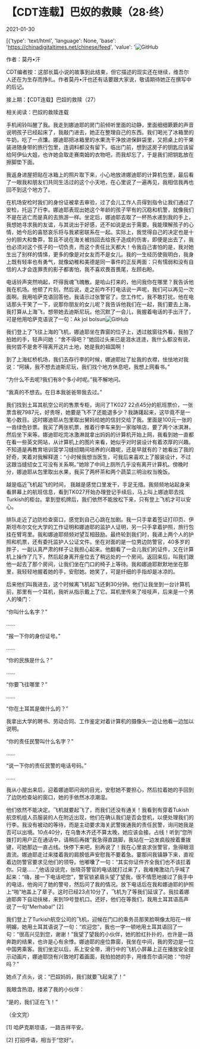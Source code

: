 # 【CDT连载】巴奴的救赎（28·终）

2021-01-30

[{'type': 'text/html', 'language': None, 'base': 'https://chinadigitaltimes.net/chinese/feed', 'value': '![GitHub](https://chinadigitaltimes.net/chinese/files/2020/11/%E5%B7%B4%E5%A5%B4%E7%9A%84%E6%95%91%E8%B5%8E-724x1024.jpg)

作者：莫丹•汗

CDT编者按：这部长篇小说的故事到此结束，但它描述的现实还在继续，维吾尔人还在为生存而挣扎。作者莫丹•汗也还有话要跟大家说，敬请期待她正在撰写中的后记。

接上期：【CDT连载】巴奴的救赎（27）



相关阅读：巴奴的救赎连载



手机闹铃叫醒了我。我走到娜迪耶的房门前倾听里面的动静，里面细细簌簌的声音说明孩子已经起床了，我敲门进去，她正在整理自己的东西。我们喝光了冰箱里的牛奶，吃了一点馕。娜迪耶把冰箱里的水果洗干净放进保鲜袋里，又把桌上的干果装进随身带的旅行包里，连调料都没有留下。临出门前，想到这房子的钥匙应该留给阿伊仙大姐，也许她会取走赛南姆的衣物吧，而我却忘了，于是我们把钥匙放在擦脚垫下面。

我返身进屋把贴在冰箱上的照片取下来，小心地放进娜迪耶的计算机包里，最后看了一眼我和朋友们共同生活过的这个小天地，在心里说了一遍再见，我相信我再也回不到这个地方了。

在机场安检时我们的身份证被拿去审验，过了会儿工作人员得到指令让我们通过了安检，托运了行李。娜迪耶表现出她这个年龄的孩子罕有的沉稳和机警，就像我们不是在逃亡而是真的去旅游一样。坐定后，娜迪耶去取了一杯热水递到我的手上，我想她寻求我的友谊，与其说出于好感，还不如说是出于需要。我能理解孩子的心情，她今后的喜怒哀乐将与我紧密联系在一起。实际上，我觉得自己的决定也是十分的胆大和鲁莽，暂且不说在海关被挡回去给孩子造成的伤害，即便是出去了，我也必须对这个孩子的一切负责，而这个责任比天都大！令我自己害怕的是，我对她生出了别样的情愫，更多的像是对女友而不是女儿。我的一生经历使我明白，我身上既有轻率也有勇气，就像幼稚和美德是同一事件的正反两面：只有懦弱和没有自信的人才会连罪责的影子都害怕，我不喜欢畏首畏尾，左顾右盼。

电话铃声突然响起，吓得我魂飞魄散。是哈山打来的，他问我你在哪里？我告诉他我在机场。他顿了片刻，然后说，走之前咋不打电话说一声呢，我们可以再见一次面啊。我用哈萨克语回答他，我请示过张警官了。您工作忙，我不敢打扰。他在电话那头干笑了一下，说那你朋友的女儿呢？我告诉他我们在一起，我们要去上海，我打算从上海飞，想带她去迪斯尼玩。他沉默了一会儿，我握着电话的手出汗了，可是他用哈萨克语说了一句：Ak jol bolsun![GitHub](https://chinadigitaltimes.net/chinese/feed#_ftn1)

我们登上了飞往上海的飞机，娜迪耶坐在靠窗的位子上，透过舷窗往外看，我拍了拍她的手，轻声问她：“舍不得吧？”她回过头来已是泪水涟涟，我什么都没有说，我何尝不是舍不得离开这片土地，她是我的祖国啊！

到了上海虹桥机场，我们去存行李的时候，娜迪耶扯了扯我的衣襟，怯怯地对我说：“阿姨，我不想去迪斯尼玩，我们找个地方休息吧，我想上网看书。”

“为什么不去呢?我们有8个多小时呢。”我不解地问。

“我真的不想去。在日本我爸爸带我去过。”

我们找到土耳其航空公司的售票专柜，询问了TK027 22点45分的航班票价，一张票含税7987元，好贵呀，她要是飞不了还能退多少？我踌躇起来，这毕竟不是一笔小数目。这时娜迪耶从包里取出舅妈给她的信封交给了我。里面是100元一张的一沓绿色钞票。我买了两张机票，推着行李车来到一家咖啡店，要了两个冰淇淋，然后坐下来等。娜迪耶吃完冰激淋就拿出妈妈的计算机开始上网，我看到她一直都在看一些英文网站，从计算机上的图片来看，她似乎对时装设计有着浓厚的兴趣。不知道是再教育培训营学习缝纫期间培养的兴趣呢，还是早就有的？她看出了我的好奇，笑着对我解释道：“小时候我想当医生，可我后来喜欢上了服装设计，不过这跟当缝纫女工可没有关系啊。”她除了中间上厕所几乎没有离开计算机。傍晚时分，娜迪耶从包里取出水果，我买了两杯茶和两个蔬菜三明治权当晚饭。

越是临近飞机起飞的时间， 我越是感觉口里发干，手足无措。我频频地站起身来看屏幕上的航班信息，看到TK027开始办理登记手续后，马上叫上娜迪耶去找Turkish的柜台。拿到登机牌后，我们依然不能放松下来，只有登上飞机才可以安心。

排队走近了边防检查窗口，感觉到自己心跳在加剧。我一只手拿着签证打印页、伊斯坦布尔文化大学的工作证明和娜迪耶的监护人证明，另一只手拿着护照，旅行包挂在臂弯里。我和娜迪耶频频对望互相鼓励。最终轮到我们时，我递上两个人的护照和机票，还有委托监护人公证文件。坐在对面的是一位男边防警官，40多岁的胖子，一副认真严肃的样子让我担心起来。他翻看了一会儿我们的证件，又在计算机上操作了几下，然后起身离开座位去了稍远处的一个房间。返回来后，叫我们跟他一起去了那个房间，让我们坐在门口的椅子上等待。我和娜迪耶默默地坐在那里，我轻轻地握着她的手，安慰她。她笑了，可是纤细的手指却是冰凉的。

后来他们叫我进去，这个时候离飞机起飞还剩30分钟。他们让我坐到一台计算机前，那里有一个耳机，我听从指示戴上了它。耳机里传来了吱吱声，后来是一个男人的嗓门：

“你叫什么名字？”

……

“报一下你的身份证号。”

……

“你的民族是什么？”

……

“你要飞往哪里？”

……

“你在土耳其是做什么的？”

我拿出大学的聘书、劳动合同、工作鉴定对着计算机的摄像头一边让他看一边加以说明。

“你的责任民警叫什么名字？”

……

“说一下你的责任民警的电话号码。”

……

我从小屋出来后，迎着娜迪耶问询的目光，安慰她不要担心，然后拉着她的手回到了边防检查站的窗口，她的手依然冰凉潮湿。

他们依然不能决定。飞机就要起飞了，而我们还没有通关！我看到有穿着Tukish航空机组人员服装的人在附近出现，他们在确认我们是否会登机，以便处理我们的行李。我没有被动的等待，而是主动要求海关武警拨通我的责任民警，询问她我是否可以出境。10点40分，在乌鲁木齐还不算太晚，她应该会接。占线！听到“您所拨打的用户正在通话中，请稍后再拨”我急得直跳脚，我站在一边发疯般按着重拨键，可她那边一直占线。快停下来吧，别再说了！我在心里哀求张警官，急得眼泪直流。娜迪耶走过来搂着我的肩膀低声安慰我不要着急。霎那间我镇静下来，直视着边防警官要求见他们的领导。他嘟囔了一句：“其实你证件齐全我们也不该拦着你。只是……”,他话没说完，张晓芬警官的电话就打过来了，我难掩激动几乎喊了起来：“嗨，接一下电话吧您”，警官锁紧眉头望了望我，很不情愿地接过了我手中的电话，他询问了她的警号，然后问了我的情况。放下电话后在我和娜迪耶的护照上“啪”地盖上了章子。这时已经23点10分了，飞机为了等我们延误了。我拉着娜迪耶奔下自动扶梯，来到19号登机口。还好，他们在等我们，我用土耳其语高声说了一句“Merhaba!” [2]

我们登上了Turkish航空公司的飞机，迎候在门口的乘务员那笑脸啊像太阳花一样明媚，她用土耳其语说了一句：“欢迎您”，我也一字一顿地用土耳其语回了一句：“很高兴见到您，谢谢！”我望了望我的小伙伴，她的脸红扑扑的，也许是一路奔跑的结果，也许是心有余悸。娜迪耶的座位靠窗，我坐在中间，我的旁边是一位中国男乘客。我们坐定以后，系上安全带，滑行中的飞机小屏幕上正在播放安全提示动画片，娜迪耶饶有兴致地盯着画面，我拍拍她的手，用维吾尔语问她：“你好吗？”

她点了点头，说：“巴奴妈妈，我们就要飞起来了！”

我眼含热泪，搂紧了我的小伙伴：

“是的，我们正在飞！”

（全文完）

[1] 哈萨克斯坦语，一路吉祥平安。

[2]  打招呼语，相当于“您好”。

